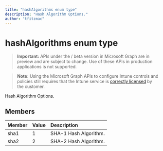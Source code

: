 ```yaml
---
title: "hashAlgorithms enum type"
description: "Hash Algorithm Options."author: "tfitzmac"
---
```


# hashAlgorithms enum type

> **Important:** APIs under the / beta version in Microsoft Graph are in preview and are subject to change. Use of these APIs in production applications is not supported.

> **Note:** Using the Microsoft Graph APIs to configure Intune controls and policies still requires that the Intune service is [correctly licensed](https://go.microsoft.com/fwlink/?linkid=839381) by the customer.

Hash Algorithm Options.
## Members
|Member|Value|Description|
|:---|:---|:---|
|sha1|1|SHA-1 Hash Algorithm.|
|sha2|2|SHA-2 Hash Algorithm.|





